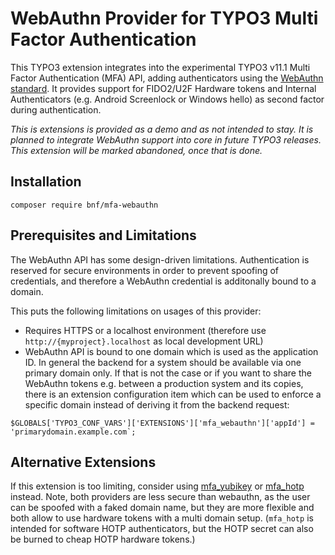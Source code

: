 # WebAuthn Provider for TYPO3 Multi Factor Authentication

This TYPO3 extension integrates into the experimental TYPO3 v11.1 Multi Factor Authentication (MFA) API,
adding authenticators using the [WebAuthn standard](https://webauthn.io). It provides support for
FIDO2/U2F Hardware tokens and Internal Authenticators (e.g. Android Screenlock or Windows hello) as
second factor during authentication.

*This is extensions is provided as a demo and as not intended to stay. It is planned to integrate WebAuthn
support into core in future TYPO3 releases. This extension will be marked abandoned, once that is done.*

## Installation

```
composer require bnf/mfa-webauthn
```

## Prerequisites and Limitations

The WebAuthn API has some design-driven limitations.
Authentication is reserved for secure environments in order to prevent spoofing of credentials,
and therefore a WebAuthn credential is additonally bound to a domain.

This puts the following limitations on usages of this provider:

 * Requires HTTPS or a localhost environment
   (therefore use `http://{myproject}.localhost` as local development URL)
 * WebAuthn API is bound to one domain which is used as the application ID. In general the backend for a system should
   be available via one primary domain only. If that is not the case or if you want to share the WebAuthn tokens e.g.
   between a production system and its copies, there is an extension configuration item which can be used to enforce a
   specific domain instead of deriving it from the backend request:
```
$GLOBALS['TYPO3_CONF_VARS']['EXTENSIONS']['mfa_webauthn']['appId'] = 'primarydomain.example.com`;
```

## Alternative Extensions

If this extension is too limiting, consider using [mfa_yubikey](https://github.com/derhansen/mfa_yubikey)
 or [mfa_hotp](https://github.com/o-ba/mfa_hotp) instead. Note, both providers are less secure than webauthn, as the user
can be spoofed with a faked domain name, but they are more flexible and both allow to use hardware tokens with a multi
domain setup.
(`mfa_hotp` is intended for software HOTP authenticators, but the HOTP secret can also be burned to cheap HOTP hardware tokens.)
